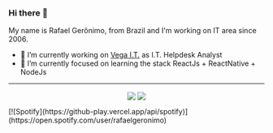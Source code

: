 ### Hi there :octopus:

My name is Rafael Gerônimo, from Brazil and I'm working on IT area since 2006.

- :construction_worker: I’m currently working on [Vega I.T.](https://vegait.com/) as I.T. Helpdesk Analyst
- :book: I’m currently focused on learning the stack ReactJs + ReactNative + NodeJs


<hr>
<p align="center">
    <img align="center" src="https://github-readme-stats.vercel.app/api?username=rafaelgeronimo&count_private=true&show_icons=true&layout=compact" />
    <img align="center" src="https://github-readme-stats.vercel.app/api/top-langs/?username=rafaelgeronimo&show_icons=true&layout=compact" />
</p>
[![Spotify](https://github-play.vercel.app/api/spotify)](https://open.spotify.com/user/rafaelgeronimo)
